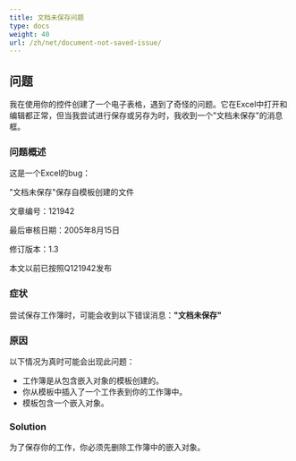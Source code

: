 ```yaml
---
title: 文档未保存问题
type: docs
weight: 40
url: /zh/net/document-not-saved-issue/
---
```


## **问题**
我在使用你的控件创建了一个电子表格，遇到了奇怪的问题。它在Excel中打开和编辑都正常，但当我尝试进行保存或另存为时，我收到一个"文档未保存"的消息框。
### **问题概述**
这是一个Excel的bug： 

"文档未保存"保存自模板创建的文件

文章编号：121942

最后审核日期：2005年8月15日

修订版本：1.3

本文以前已按照Q121942发布
### **症状**
尝试保存工作簿时，可能会收到以下错误消息：**"文档未保存"**
### **原因**
以下情况为真时可能会出现此问题：

- 工作簿是从包含嵌入对象的模板创建的。
- 你从模板中插入了一个工作表到你的工作簿中。
- 模板包含一个嵌入对象。
### **Solution**
为了保存你的工作，你必须先删除工作簿中的嵌入对象。
